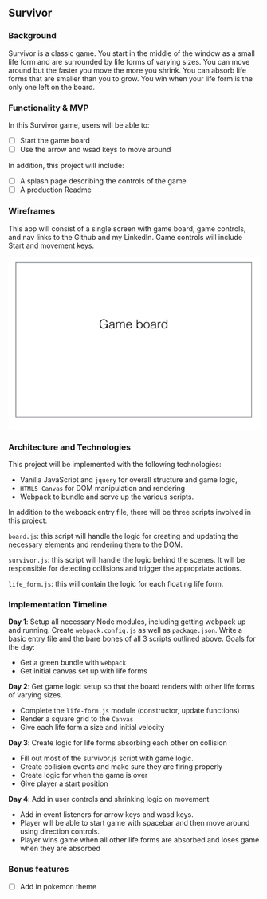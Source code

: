 ## Survivor

### Background

Survivor is a classic game.  You start in the middle of the window as a small life form and are surrounded by life forms of varying sizes.  You can move around but the faster you move the more you shrink.  You can absorb life forms that are smaller than you to grow.  You win when your life form is the only one left on the board.

### Functionality & MVP  

In this Survivor game, users will be able to:

- [ ] Start the game board
- [ ] Use the arrow and wsad keys to move around

In addition, this project will include:

- [ ] A splash page describing the controls of the game
- [ ] A production Readme

### Wireframes

This app will consist of a single screen with game board, game controls, and nav links to the Github and my LinkedIn.  Game controls will include Start and movement keys.

![wireframes](/images/gameboard.png)

### Architecture and Technologies

This project will be implemented with the following technologies:

- Vanilla JavaScript and `jquery` for overall structure and game logic,
- `HTML5 Canvas` for DOM manipulation and rendering
- Webpack to bundle and serve up the various scripts.

In addition to the webpack entry file, there will be three scripts involved in this project:

`board.js`: this script will handle the logic for creating and updating the necessary elements and rendering them to the DOM.

`survivor.js`: this script will handle the logic behind the scenes.  It will be responsible for detecting collisions and trigger the appropriate actions.

`life_form.js`: this will contain the logic for each floating life form.

### Implementation Timeline

**Day 1**: Setup all necessary Node modules, including getting webpack up and running.  Create `webpack.config.js` as well as `package.json`.  Write a basic entry file and the bare bones of all 3 scripts outlined above.  Goals for the day:

- Get a green bundle with `webpack`
- Get initial canvas set up with life forms

**Day 2**: Get game logic setup so that the board renders with other life forms of varying sizes.

- Complete the `life-form.js` module (constructor, update functions)
- Render a square grid to the `Canvas`
- Give each life form a size and initial velocity

**Day 3**: Create logic for life forms absorbing each other on collision

- Fill out most of the survivor.js script with game logic.
- Create collision events and make sure they are firing properly
- Create logic for when the game is over
- Give player a start position


**Day 4**: Add in user controls and shrinking logic on movement

- Add in event listeners for arrow keys and wasd keys.
- Player will be able to start game with spacebar and then move around using direction
  controls.
- Player wins game when all other life forms are absorbed and loses game when they are absorbed

### Bonus features

- [ ] Add in pokemon theme
